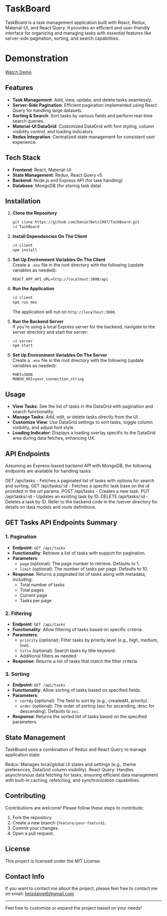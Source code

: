# TaskBoard

TaskBoard is a task management application built with React, Redux, Material-UI, and React Query. It provides an efficient and user-friendly interface for organizing and managing tasks with essential features like server-side pagination, sorting, and search capabilities.

# Demonstration

[Watch Demo](./taskBoard.mp4)

## Features

- **Task Management**: Add, view, update, and delete tasks seamlessly.
- **Server-Side Pagination**: Efficient pagination implemented using React Query for handling large datasets.
- **Sorting & Search**: Sort tasks by various fields and perform real-time search queries.
- **Material-UI DataGrid**: Customized DataGrid with font styling, column visibility control, and loading indicators.
- **Redux Integration**: Centralized state management for consistent user experience.

## Tech Stack

- **Frontend**: React, Material-UI
- **State Management**: Redux, React Query v5
- **Backend**: Node.js and Express API (for task handling)
- **Database**: MongoDB (for storing task data)

## Installation

1. **Clone the Repository**

   ```bash
   git clone https://github.com/DanielBelz1997/TaskBoard.git
   cd TaskBoard
   ```

2. **Install Dependencies On The Client**

   ```bash
   cd client
   npm install
   ```

3. **Set Up Environment Variables On The Client**  
   Create a `.env` file in the root directory with the following (update variables as needed):

   ```plaintext
   REACT_APP_API_URL=http://localhost:3000/api
   ```

4. **Run the Application**

   ```bash
   cd client
   npm run dev
   ```

   The application will run on `http://localhost:3000`.

5. **Run the Backend Server**  
   If you're using a local Express server for the backend, navigate to the server directory and start the server:

   ```bash
   cd server
   npm start
   ```

6. **Set Up Environment Variables On The Server**  
   Create a `.env` file in the root directory with the following (update variables as needed):

   ```plaintext
   PORT=3000
   MONGO_URI=your_connection_string
   ```

## Usage

- **View Tasks**: See the list of tasks in the DataGrid with pagination and search functionality.
- **Manage Tasks**: Add, edit, or delete tasks directly from the UI.
- **Customize View**: Use DataGrid settings to sort tasks, toggle column visibility, and adjust font style.
- **Loading Indicator**: Displays a loading overlay specific to the DataGrid area during data fetches, enhancing UX.

## API Endpoints

Assuming an Express-based backend API with MongoDB, the following endpoints are available for handling tasks:

GET /api/tasks - Fetches a paginated list of tasks with options for search and sorting.
GET /api/tasks/:id - Fetches a specific task base on the id provided in the url params.
POST /api/tasks - Creates a new task.
PUT /api/tasks/:id - Updates an existing task by ID.
DELETE /api/tasks/:id - Deletes a task by ID.
Refer to the backend code in the /server directory for details on data models and route definitions.

## GET Tasks API Endpoints Summary

### 1. Pagination

- **Endpoint**: `GET /api/tasks`
- **Functionality**: Retrieve a list of tasks with support for pagination.
- **Parameters**:
  - `page` (optional): The page number to retrieve. Defaults to 1.
  - `limit` (optional): The number of tasks per page. Defaults to 10.
- **Response**: Returns a paginated list of tasks along with metadata, including:
  - Total number of tasks
  - Total pages
  - Current page
  - Tasks per page

### 2. Filtering

- **Endpoint**: `GET /api/tasks`
- **Functionality**: Allow filtering of tasks based on specific criteria.
- **Parameters**:
  - `priority` (optional): Filter tasks by priority level (e.g., high, medium, low).
  - `title` (optional): Search tasks by title keyword.
  - Additional filters as needed.
- **Response**: Returns a list of tasks that match the filter criteria.

### 3. Sorting

- **Endpoint**: `GET /api/tasks`
- **Functionality**: Allow sorting of tasks based on specified fields.
- **Parameters**:
  - `sortBy` (optional): The field to sort by (e.g., createdAt, priority).
  - `order` (optional): The order of sorting (asc for ascending, desc for descending). Defaults to `asc`.
- **Response**: Returns the sorted list of tasks based on the specified parameters.

## State Management

TaskBoard uses a combination of Redux and React Query to manage application state:

Redux: Manages local/global UI states and settings (e.g., theme preferences, DataGrid column visibility).
React Query: Handles asynchronous data fetching for tasks, ensuring efficient data management with built-in caching, refetching, and synchronization capabilities.

## Contributing

Contributions are welcome! Please follow these steps to contribute:

1. Fork the repository.
2. Create a new branch (`feature/your-feature`).
3. Commit your changes.
4. Open a pull request.

## License

This project is licensed under the MIT License.

## Contact Info

If you want to contact me about the project, please feel free to contact me on email: belzdaniel6@gmail.com

---

Feel free to customize or expand the project based on your needs!

